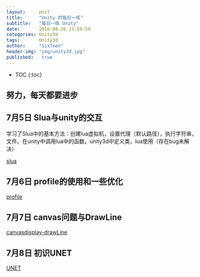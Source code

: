 ```yaml
---
layout:     post
title:      "Unity 的每日一练"
subtitle:   "每日一练 Unity"
date:       2016-08-26 23:59:59
categories: Unity3d
tags:       Unity3d
author:     "SixTeen"
header-img: "img/unity3d.jpg"
published:   true
---
```


* TOC
{:toc}

## 努力，每天都要进步


## 7月5日 Slua与unity的交互

学习了Slua中的基本方法：创建lua虚拟机，设置代理（默认路径），执行字符串，文件。在unity中调用lua中的函数。unity3d中定义类，lua使用（存在bug未解决）

[slua](/lua/lua_3)

## 7月6日 profile的使用和一些优化

[profile](/unity3d/unity3d_profile_improvement)

## 7月7日 canvas问题与DrawLine

[canvasdisplay-drawLine](/unity3d/unity3d_canvasdisplay_drawline)

## 7月8日 初识UNET

[UNET](/unity3d/unity3d_unet)